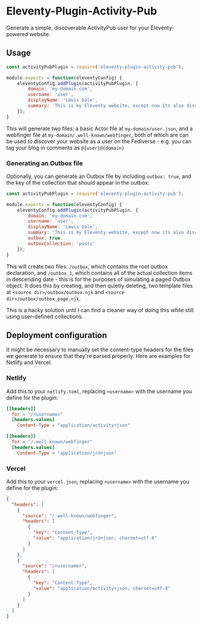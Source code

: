 # Eleventy-Plugin-Activity-Pub

Generate a simple, discoverable ActivityPub user for your Eleventy-powered website.

## Usage

```javascript
const activityPubPlugin = require('eleventy-plugin-activity-pub');

module.exports = function(eleventyConfig) {
	eleventyConfig.addPlugin(activityPubPlugin, {
		domain: 'my-domain.com',
		username: 'user',
		displayName: 'Lewis Dale',
		summary: 'This is my Eleventy website, except now its also discoverable on the Fediverse!',
	});
}
```

This will generate two files: a basic Actor file at `my-domain/user.json`, and a webfinger file at `my-domain/.well-known/webfinger`, both of which are can be used to discover your website as a user on the Fediverse - e.g. you can tag your blog in comments as `@{user}@{domain}`

### Generating an Outbox file

Optionally, you can generate an Outbox file by including `outbox: true`, and the key of the collection that should appear in the outbox:

```javascript
const activityPubPlugin = require('eleventy-plugin-activity-pub');

module.exports = function(eleventyConfig) {
	eleventyConfig.addPlugin(activityPubPlugin, {
		domain: 'my-domain.com',
		username: 'user',
		displayName: 'Lewis Dale',
		summary: 'This is my Eleventy website, except now its also discoverable on the Fediverse!',
		outbox: true,
		outboxCollection: 'posts'
	});
}
```

This will create two files: `/outbox`, which contains the root outbox declaration, and `/outbox_1`, which contains all of the actual collection items in descending date - this is for the purposes of simulating a paged Outbox object. It does this by creating, and then quietly deleting, two template files at `<source dir>/outbox/outbox.njk` and `<source dir>/outbox/outbox_page.njk`.

This is a hacky solution until I can find a cleaner way of doing this while still using user-defined collections.

## Deployment configuration

It might be necessary to manually set the content-type headers for the files we generate to ensure that they're parsed properly. Here are examples for Netlify and Vercel.

### Netlify

Add this to your `netlify.toml`, replacing `<username>` with the username you define for the plugin:

```toml
[[headers]]
  for = "/<username>"
  [headers.values]
    Content-Type = "application/activity+json"

[[headers]]
  for = "/.well-known/webfinger"
  [headers.values]
	Content-Type = "application/jrd+json"
```

### Vercel

Add this to your `vercel.json`, replacing `<username>` with the username you define for the plugin:

```json
{
  "headers": [
    {
      "source": "/.well-known/webfinger",
      "headers": [
        {
          "key": "Content-Type",
          "value": "application/jrd+json; charset=utf-8"
        }
      ]
    },
    {
      "source": "/<username>",
      "headers": [
        {
          "key": "Content-Type",
          "value": "application/activity+json; charset=utf-8"
        }
      ]
    }
  ]
}
```